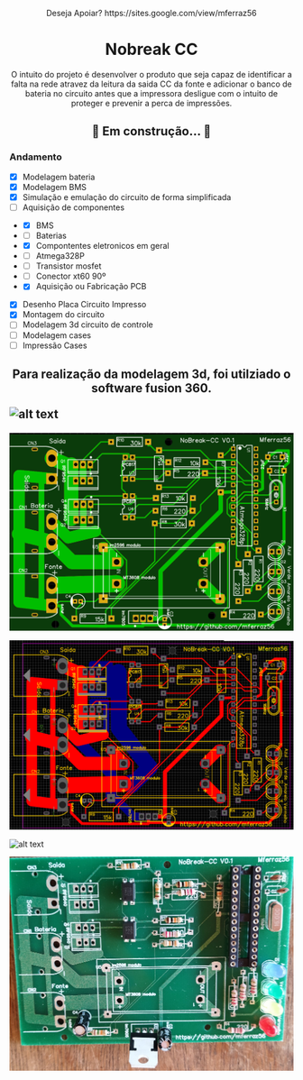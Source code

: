 <p align="center"> Deseja Apoiar? https://sites.google.com/view/mferraz56 </p>

<h1 align="center"> Nobreak CC </h1>

<p align="center"> O intuito do projeto é desenvolver o produto que seja capaz de identificar a falta na rede atravez da leitura da saida CC da fonte e adicionar o banco de bateria no circuito antes que a impressora desligue com o intuito de proteger e prevenir a perca de impressões. </p>

<h2 align="center"> 
	🚧 Em construção...  🚧
</h2>

### Andamento
- [x] Modelagem bateria
- [x] Modelagem BMS
- [x] Simulação e emulação do circuito de forma simplificada
- [ ] Aquisição de componentes 
- - [x] BMS
- - [ ] Baterias
- - [x] Compontentes eletronicos em geral 
- - [ ] Atmega328P
- - [ ] Transistor mosfet
- - [ ] Conector xt60 90º
- - [x] Aquisição ou Fabricação PCB
- [x] Desenho Placa Circuito Impresso
- [x] Montagem do circuito 
- [ ] Modelagem 3d circuito de controle
- [ ] Modelagem cases
- [ ] Impressão Cases

<h2> 
<p align="center">
Para realização da modelagem 3d, foi utilziado o software fusion 360.
<p>

![alt text](https://github.com/mferraz56/Nobreak_CC_impressora_3D/blob/main/Modelagem/Imagens/vis%C3%A3o.gif)

</h2>




![alt text](https://github.com/mferraz56/Nobreak_CC_impressora_3D/blob/main/PCB/imagem.PNG)


![alt text](https://github.com/mferraz56/Nobreak_CC_impressora_3D/blob/main/PCB/layout.PNG)


![alt text](https://github.com/mferraz56/Nobreak_CC_impressora_3D/blob/main/PCB/PCB.png)

![alt text](https://github.com/mferraz56/Nobreak_CC_impressora_3D/blob/main/Montagem/1IMG_20220605_114738.jpg)